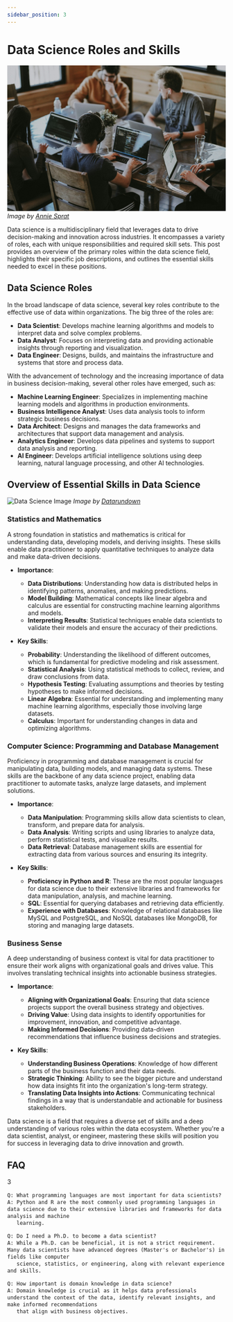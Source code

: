 ```yaml
---
sidebar_position: 3
---
```


# Data Science Roles and Skills

![Data Science Image](https://raw.githubusercontent.com/adiptamartulandi/learn-data-science-live/main/assets/03-data-science-role.jpg)
*Image by [Annie Sprat](https://unsplash.com/@anniespratt)*

Data science is a multidisciplinary field that leverages data to drive decision-making and innovation across industries. It encompasses a variety of roles, each with unique responsibilities and required skill sets. This post provides an overview of the primary roles within the data science field, highlights their specific job descriptions, and outlines the essential skills needed to excel in these positions.

## Data Science Roles

In the broad landscape of data science, several key roles contribute to the effective use of data within organizations. The big three of the roles are:

- **Data Scientist**: Develops machine learning algorithms and models to interpret data and solve complex problems.
- **Data Analyst**: Focuses on interpreting data and providing actionable insights through reporting and visualization.
- **Data Engineer**: Designs, builds, and maintains the infrastructure and systems that store and process data.

With the advancement of technology and the increasing importance of data in business decision-making, several other roles have emerged, such as:

- **Machine Learning Engineer**: Specializes in implementing machine learning models and algorithms in production environments.
- **Business Intelligence Analyst**: Uses data analysis tools to inform strategic business decisions.
- **Data Architect**: Designs and manages the data frameworks and architectures that support data management and analysis.
- **Analytics Engineer**: Develops data pipelines and systems to support data analysis and reporting.
- **AI Engineer**: Develops artificial intelligence solutions using deep learning, natural language processing, and other AI technologies.

## Overview of Essential Skills in Data Science

![Data Science Image](https://datarundown.com/wp-content/uploads/2022/04/Skills-Data-Science-1.png)
*Image by [Datarundown](https://datarundown.com)*

### Statistics and Mathematics

A strong foundation in statistics and mathematics is critical for understanding data, developing models, and deriving insights. These skills enable data practitioner to apply quantitative techniques to analyze data and make data-driven decisions.

- **Importance**: 
  - **Data Distributions**: Understanding how data is distributed helps in identifying patterns, anomalies, and making predictions.
  - **Model Building**: Mathematical concepts like linear algebra and calculus are essential for constructing machine learning algorithms and models.
  - **Interpreting Results**: Statistical techniques enable data scientists to validate their models and ensure the accuracy of their predictions.

- **Key Skills**: 
  - **Probability**: Understanding the likelihood of different outcomes, which is fundamental for predictive modeling and risk assessment.
  - **Statistical Analysis**: Using statistical methods to collect, review, and draw conclusions from data.
  - **Hypothesis Testing**: Evaluating assumptions and theories by testing hypotheses to make informed decisions.
  - **Linear Algebra**: Essential for understanding and implementing many machine learning algorithms, especially those involving large datasets.
  - **Calculus**: Important for understanding changes in data and optimizing algorithms.

### Computer Science: Programming and Database Management

Proficiency in programming and database management is crucial for manipulating data, building models, and managing data systems. These skills are the backbone of any data science project, enabling data practitioner to automate tasks, analyze large datasets, and implement solutions.

- **Importance**:
  - **Data Manipulation**: Programming skills allow data scientists to clean, transform, and prepare data for analysis.
  - **Data Analysis**: Writing scripts and using libraries to analyze data, perform statistical tests, and visualize results.
  - **Data Retrieval**: Database management skills are essential for extracting data from various sources and ensuring its integrity.

- **Key Skills**:
  - **Proficiency in Python and R**: These are the most popular languages for data science due to their extensive libraries and frameworks for data manipulation, analysis, and machine learning.
  - **SQL**: Essential for querying databases and retrieving data efficiently.
  - **Experience with Databases**: Knowledge of relational databases like MySQL and PostgreSQL, and NoSQL databases like MongoDB, for storing and managing large datasets.

### Business Sense

A deep understanding of business context is vital for data practitioner to ensure their work aligns with organizational goals and drives value. This involves translating technical insights into actionable business strategies.

- **Importance**:

  - **Aligning with Organizational Goals**: Ensuring that data science projects support the overall business strategy and objectives.
  - **Driving Value**: Using data insights to identify opportunities for improvement, innovation, and competitive advantage.
  - **Making Informed Decisions**: Providing data-driven recommendations that influence business decisions and strategies.

- **Key Skills**:

  - **Understanding Business Operations**: Knowledge of how different parts of the business function and their data needs.
  - **Strategic Thinking**: Ability to see the bigger picture and understand how data insights fit into the organization's long-term strategy.
  - **Translating Data Insights into Actions**: Communicating technical findings in a way that is understandable and actionable for business stakeholders.

Data science is a field that requires a diverse set of skills and a deep understanding of various roles within the data ecosystem. Whether you're a data scientist, analyst, or engineer, mastering these skills will position you for success in leveraging data to drive innovation and growth.

## FAQ
3
```
Q: What programming languages are most important for data scientists?
A: Python and R are the most commonly used programming languages in data science due to their extensive libraries and frameworks for data analysis and machine
   learning.
```

```
Q: Do I need a Ph.D. to become a data scientist?
A: While a Ph.D. can be beneficial, it is not a strict requirement. Many data scientists have advanced degrees (Master's or Bachelor's) in fields like computer 
   science, statistics, or engineering, along with relevant experience and skills.
```

```
Q: How important is domain knowledge in data science?
A: Domain knowledge is crucial as it helps data professionals understand the context of the data, identify relevant insights, and make informed recommendations 
   that align with business objectives.
```

